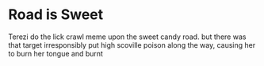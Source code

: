 # Road is Sweet

Terezi do the lick crawl meme upon the sweet candy road. but there was that target irresponsibly put high scoville poison along the way, causing her to burn her tongue and burnt